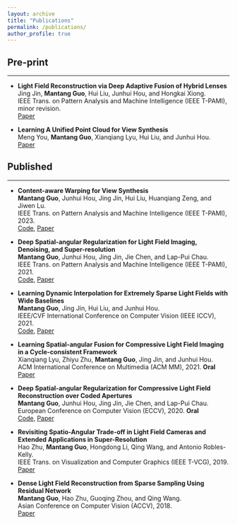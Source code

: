 ```yaml
---
layout: archive
title: "Publications"
permalink: /publications/
author_profile: true
---
```

## Pre-print
----------
* **Light Field Reconstruction via Deep Adaptive Fusion of Hybrid Lenses** \
  Jing Jin, **Mantang Guo**, Hui Liu, Junhui Hou, and Hongkai Xiong. \
  IEEE Trans. on Pattern Analysis and Machine Intelligence (IEEE T-PAMI), minor revision. \
  [Paper](https://arxiv.org/abs/2102.07085)
  
* **Learning A Unified Point Cloud for View Synthesis** \
  Meng You, **Mantang Guo**, Xianqiang Lyu, Hui Liu, and Junhui Hou. \
  [Paper](https://arxiv.org/abs/2209.05013)

## Published
----------

* **Content-aware Warping for View Synthesis** \
  **Mantang Guo**, Junhui Hou, Jing Jin, Hui Liu, Huanqiang Zeng, and Jiwen Lu. \
  IEEE Trans. on Pattern Analysis and Machine Intelligence (IEEE T-PAMI), 2023. \
  [Code](https://github.com/MantangGuo/CW4VS), [Paper](https://ieeexplore.ieee.org/stamp/stamp.jsp?tp=&arnumber=10038566)
  
* **Deep Spatial-angular Regularization for Light Field Imaging, Denoising, and Super-resolution** \
**Mantang Guo**, Junhui Hou, Jing Jin, Jie Chen, and Lap-Pui Chau. \
IEEE Trans. on Pattern Analysis and Machine Intelligence (IEEE T-PAMI), 2021. \
[Code](https://github.com/MantangGuo/DRLF), [Paper](https://ieeexplore.ieee.org/stamp/stamp.jsp?tp=&arnumber=9448470)

* **Learning Dynamic Interpolation for Extremely Sparse Light Fields with Wide Baselines** \
**Mantang Guo**, Jing Jin, Hui Liu, and Junhui Hou. \
IEEE/CVF International Conference on Computer Vision (IEEE ICCV), 2021. \
[Code](https://github.com/MantangGuo/DI4SLF), [Paper](https://openaccess.thecvf.com/content/ICCV2021/papers/Guo_Learning_Dynamic_Interpolation_for_Extremely_Sparse_Light_Fields_With_Wide_ICCV_2021_paper.pdf)

* **Learning Spatial-angular Fusion for Compressive Light Field Imaging in a Cycle-consistent Framework** \
Xianqiang Lyu, Zhiyu Zhu, **Mantang Guo**, Jing Jin, and Junhui Hou. \
ACM International Conference on Multimedia (ACM MM), 2021. **Oral** \
[Paper](https://dl.acm.org/doi/10.1145/3474085.3475214)

* **Deep Spatial-angular Regularization for Compressive Light Field Reconstruction over Coded Apertures** \
**Mantang Guo**, Junhui Hou, Jing Jin, Jie Chen, and Lap-Pui Chau. \
European Conference on Computer Vision (ECCV), 2020. **Oral** \
[Code](https://github.com/MantangGuo/LFCA), [Paper](https://link.springer.com/chapter/10.1007/978-3-030-58536-5_17)


* **Revisiting Spatio-Angular Trade-off in Light Field Cameras and Extended Applications in Super-Resolution** \
Hao Zhu, **Mantang Guo**, Hongdong Li, Qing Wang, and Antonio Robles-Kelly. \
IEEE Trans. on Visualization and Computer Graphics (IEEE T-VCG), 2019. \
[Paper](https://ieeexplore.ieee.org/stamp/stamp.jsp?tp=&arnumber=8924770)

* **Dense Light Field Reconstruction from Sparse Sampling Using Residual Network** \
**Mantang Guo**, Hao Zhu, Guoqing Zhou, and Qing Wang. \
Asian Conference on Computer Vision (ACCV), 2018. \
[Paper](https://link.springer.com/chapter/10.1007/978-3-030-20876-9_4)

 


